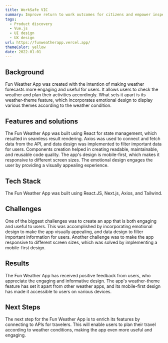 ```yaml
---
title: WorkSafe VIC
summary: Improve return to work outcomes for citizens and empower inspectorates to better engage with employers
tags:
  - Product discovery
  - Vue.js
  - UI design
  - UX design
url: https://funweatherapp.vercel.app/
themeColor: yellow
date: 2022-01-01
---
```


## Background

Fun Weather App was created with the intention of making weather forecasts more engaging and useful for users. It allows users to check the weather and plan their activities accordingly. What sets it apart is its weather-theme feature, which incorporates emotional design to display various themes according to the weather condition.

## Features and solutions

The Fun Weather App was built using React for state management, which resulted in seamless result rendering. Axios was used to connect and fetch data from the API, and data design was implemented to filter important data for users. Components creation helped in creating readable, maintainable, and reusable code quality. The app's design is mobile-first, which makes it responsive to different screen sizes. The emotional design engages the user by providing a visually appealing experience.

## Tech Stack

The Fun Weather App was built using React.JS, Next.js, Axios, and Tailwind.

## Challenges

One of the biggest challenges was to create an app that is both engaging and useful to users. This was accomplished by incorporating emotional design to make the app visually appealing, and data design to filter important information for users. Another challenge was to make the app responsive to different screen sizes, which was solved by implementing a mobile-first design.

## Results

The Fun Weather App has received positive feedback from users, who appreciate the engaging and informative design. The app's weather-theme feature has set it apart from other weather apps, and its mobile-first design has made it accessible to users on various devices.

## Next Steps

The next step for the Fun Weather App is to enrich its features by connecting to APIs for travelers. This will enable users to plan their travel according to weather conditions, making the app even more useful and engaging.
